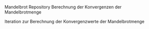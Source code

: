 Mandelbrot Repository
Berechnung der Konvergenzen der Mandelbrotmenge

Iteration zur Berechnung der Konvergenzwerte der Mandelbrotmenge

